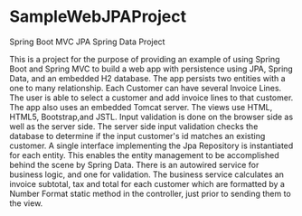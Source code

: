 # SampleWebJPAProject
Spring Boot MVC JPA Spring Data Project

This is a project for the purpose of providing an example of using Spring Boot and Spring MVC to build a web app with persistence
using JPA, Spring Data, and an embedded H2 database. The app persists two entities with a one to many relationship. Each Customer 
can have several Invoice Lines. The user is able to select a customer and add invoice lines to that customer. The app also uses an 
embedded Tomcat server. The views use HTML, HTML5, Bootstrap,and JSTL. Input validation is done on the browser side as well as the 
server side. The server side input validation checks the database to determine if the input customer's id matches an existing customer.
A single interface implementing the Jpa Repository is instantiated for each entity. This enables the entity management 
to be accomplished behind the scene by Spring Data. There is an autowired service for business logic, and one for validation.
The business service calculates an invoice subtotal, tax and total for each customer which are formatted by a Number Format static method
in the controller, just prior to sending them to the view.


